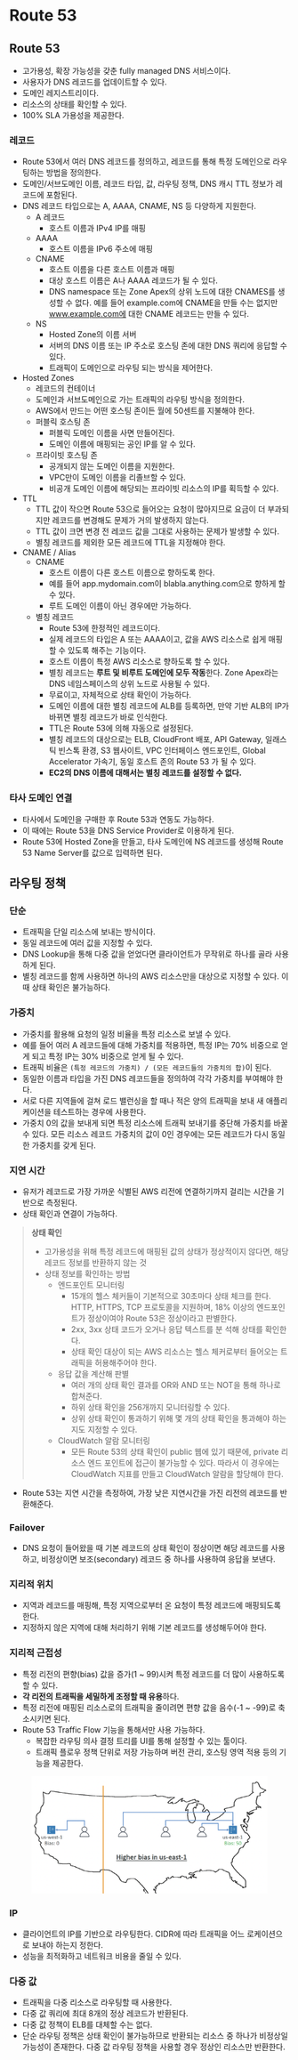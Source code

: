 # Route 53

## Route 53

* 고가용성, 확장 가능성을 갖춘 fully managed DNS 서비스이다.
* 사용자가 DNS 레코드를 업데이트할 수 있다.
* 도메인 레지스트리이다.
* 리소스의 상태를 확인할 수 있다.
* 100% SLA 가용성을 제공한다.

### 레코드

* Route 53에서 여러 DNS 레코드를 정의하고, 레코드를 통해 특정 도메인으로 라우팅하는 방법을 정의한다.
* 도메인/서브도메인 이름, 레코드 타입, 값, 라우팅 정책, DNS 캐시 TTL 정보가 레코드에 포함된다.
* DNS 레코드 타입으로는 A, AAAA, CNAME, NS 등 다양하게 지원한다.
  * A 레코드
    * 호스트 이름과 IPv4 IP를 매핑
  * AAAA
    * 호스트 이름을 IPv6 주소에 매핑
  * CNAME
    * 호스트 이름을 다른 호스트 이름과 매핑
    * 대상 호스트 이름은 A나 AAAA 레코드가 될 수 있다.
    * DNS namespace 또는 Zone Apex의 상위 노드에 대한 CNAMES를 생성할 수 없다. 예를 들어 example.com에 CNAME을 만들 수는 없지만 www.example.com에 대한 CNAME 레코드는 만들 수 있다.
  * NS
    * Hosted Zone의 이름 서버
    * 서버의 DNS 이름 또는 IP 주소로 호스팅 존에 대한 DNS 쿼리에 응답할 수 있다.
    * 트래픽이 도메인으로 라우팅 되는 방식을 제어한다.
* Hosted Zones
  * 레코드의 컨테이너
  * 도메인과 서브도메인으로 가는 트래픽의 라우팅 방식을 정의한다.
  * AWS에서 만드는 어떤 호스팅 존이든 월에 50센트를 지불해야 한다.
  * 퍼블릭 호스팅 존
    * 퍼블릭 도메인 이름을 사면 만들어진다.
    * 도메인 이름에 매핑되는 공인 IP를 알 수 있다.
  * 프라이빗 호스팅 존
    * 공개되지 않는 도메인 이름을 지원한다.
    * VPC만이 도메인 이름을 리졸브할 수 있다.
    * 비공개 도메인 이름에 해당되는 프라이빗 리소스의 IP를 획득할 수 있다.
* TTL
  * TTL 값이 작으면 Route 53으로 들어오는 요청이 많아지므로 요금이 더 부과되지만 레코드를 변경해도 문제가 거의 발생하지 않는다.
  * TTL 값이 크면 변경 전 레코드 값을 그대로 사용하는 문제가 발생할 수 있다.
  * 별칭 레코드를 제외한 모든 레코드에 TTL을 지정해야 한다.
* CNAME / Alias
  * CNAME
    * 호스트 이름이 다른 호스트 이름으로 향하도록 한다.
    * 예를 들어 app.mydomain.com이 blabla.anything.com으로 향하게 할 수 있다.
    * 루트 도메인 이름이 아닌 경우에만 가능하다.
  * 별칭 레코드
    * Route 53에 한정적인 레코드이다.
    * 실제 레코드의 타입은 A 또는 AAAA이고, 값을 AWS 리소스로 쉽게 매핑할 수 있도록 해주는 기능이다.
    * 호스트 이름이 특정 AWS 리소스로 향하도록 할 수 있다.
    * 별칭 레코드는 **루트 및 비루트 도메인에 모두 작동**한다. Zone Apex라는 DNS 네임스페이스의 상위 노드로 사용될 수 있다.
    * 무료이고, 자체적으로 상태 확인이 가능하다.
    * 도메인 이름에 대한 별칭 레코드에 ALB를 등록하면, 만약 기반 ALB의 IP가 바뀌면 별칭 레코드가 바로 인식한다.
    * TTL은 Route 53에 의해 자동으로 설정된다.
    * 별칭 레코드의 대상으로는 ELB, CloudFront 배포, API Gateway, 일래스틱 빈스톡 환경, S3 웹사이트, VPC 인터페이스 엔드포인트, Global Accelerator 가속기, 동일 호스트 존의 Route 53 가 될 수 있다.
    * **EC2의 DNS 이름에 대해서는 별칭 레코드를 설정할 수 없다.**

### **타사 도메인 연결**

* 타사에서 도메인을 구매한 후 Route 53과 연동도 가능하다.
* 이 때에는 Route 53을 DNS Service Provider로 이용하게 된다.
* Route 53에 Hosted Zone을 만들고, 타사 도메인에 NS 레코드를 생성해 Route 53 Name Server를 값으로 입력하면 된다.

## 라우팅 정책

### 단순

* 트래픽을 단일 리소스에 보내는 방식이다.
* 동일 레코드에 여러 값을 지정할 수 있다.
* DNS Lookup을 통해 다중 값을 얻었다면 클라이언트가 무작위로 하나를 골라 사용하게 된다.
* 별칭 레코드를 함께 사용하면 하나의 AWS 리소스만을 대상으로 지정할 수 있다. 이 때 상태 확인은 불가능하다.

### 가중치

* 가중치를 활용해 요청의 일정 비율을 특정 리소스로 보낼 수 있다.
* 예를 들어 여러 A 레코드들에 대해 가중치를 적용하면, 특정 IP는 70% 비중으로 얻게 되고 특정 IP는 30% 비중으로 얻게 될 수 있다.
* 트래픽 비율은 `(특정 레코드의 가중치) / (모든 레코드들의 가중치의 합)`이 된다.
* 동일한 이름과 타입을 가진 DNS 레코드들을 정의하여 각각 가중치를 부여해야 한다.
* 서로 다른 지역들에 걸쳐 로드 밸런싱을 할 때나 적은 양의 트래픽을 보내 새 애플리케이션을 테스트하는 경우에 사용한다.
* 가중치 0의 값을 보내게 되면 특정 리소스에 트래픽 보내기를 중단해 가중치를 바꿀 수 있다. 모든 리소스 레코드 가중치의 값이 0인 경우에는 모든 레코드가 다시 동일한 가중치를 갖게 된다.

### 지연 시간

* 유저가 레코드로 가장 가까운 식별된 AWS 리전에 연결하기까지 걸리는 시간을 기반으로 측정된다.
* 상태 확인과 연결이 가능하다.

> **상태 확인**
>
> * 고가용성을 위해 특정 레코드에 매핑된 값의 상태가 정상적이지 않다면, 해당 레코드 정보를 반환하지 않는 것
> * 상태 정보를 확인하는 방법
>   * 엔드포인트 모니터링
>     * 15개의 헬스 체커들이 기본적으로 30초마다 상태 체크를 한다. HTTP, HTTPS, TCP 프로토콜을 지원하며, 18% 이상의 엔드포인트가 정상이여야 Route 53은 정상이라고 판별한다.
>     * 2xx, 3xx 상태 코드가 오거나 응답 텍스트를 분 석해 상태를 확인한다.
>     * 상태 확인 대상이 되는 AWS 리소스는 헬스 체커로부터 들어오는 트래픽을 허용해주어야 한다.
>   * 응답 값을 계산해 판별
>     * 여러 개의 상태 확인 결과를 OR와 AND 또는 NOT을 통해 하나로 합쳐준다.
>     * 하위 상태 확인을 256개까지 모니터링할 수 있다.
>     * 상위 상태 확인이 통과하기 위해 몇 개의 상태 확인을 통과해야 하는지도 지정할 수 있다.
>   * CloudWatch 알람 모니터링
>     * 모든 Route 53의 상태 확인이 public 웹에 있기 때문에, private 리소스 엔드 포인트에 접근이 불가능할 수 있다. 따라서 이 경우에는 CloudWatch 지표를 만들고 CloudWatch 알람을 할당해야 한다.

* Route 53는 지연 시간을 측정하여, 가장 낮은 지연시간을 가진 리전의 레코드를 반환해준다.

### Failover

* DNS 요청이 들어왔을 때 기본 레코드의 상태 확인이 정상이면 해당 레코드를 사용하고, 비정상이면 보조(secondary) 레코드 중 하나를 사용하여 응답을 보낸다.

### 지리적 위치

* 지역과 레코드를 매핑해, 특정 지역으로부터 온 요청이 특정 레코드에 매핑되도록 한다.
* 지정하지 않은 지역에 대해 처리하기 위해 기본 레코드를 생성해두어야 한다. &#x20;

### 지리적 근접성

* 특정 리전의 편향(bias) 값을 증가(1 \~ 99)시켜 특정 레코드를 더 많이 사용하도록 할 수 있다.
* **각 리전의 트래픽을 세밀하게 조정할 때 유용**하다.
* 특정 리전에 매핑된 리소스로의 트래픽을 줄이려면 편향 값을 음수(-1 \~ -99)로 축소시키면 된다.
* Route 53 Traffic Flow 기능을 통해서만 사용 가능하다.
  * 복잡한 라우팅 의사 결정 트리를 UI를 통해 설정할 수 있는 툴이다.
  * 트래픽 플로우 정책 단위로 저장 가능하며 버전 관리, 호스팅 영역 적용 등의 기능을 제공한다.

<figure><img src="../.gitbook/assets/image (24).png" alt=""><figcaption></figcaption></figure>

### IP

* 클라이언트의 IP를 기반으로 라우팅한다. CIDR에 따라 트래픽을 어느 로케이션으로 보내야 하는지 정한다.
* 성능을 최적화하고 네트워크 비용을 줄일 수 있다.

### 다중 값

* 트래픽을 다중 리소스로 라우팅할 때 사용한다.
* 다중 값 쿼리에 최대 8개의 정상 레코드가 반환된다.
* 다중 값 정책이 ELB를 대체할 수는 없다.
* 단순 라우팅 정책은 상태 확인이 불가능하므로 반환되는 리소스 중 하나가 비정상일 가능성이 존재한다. 다중 값 라우팅 정책을 사용할 경우 정상인 리소스만 반환한다.
